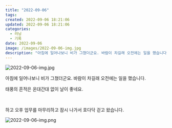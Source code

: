```yaml
---
title: "2022-09-06"
tags:
created: 2022-09-06 18:21:06
updated: 2022-09-06 18:21:06
categories:
  - 러닝
  - 기록
date: 2022-09-06
image: /images/2022-09-06-img.jpg
description: "아침에 일어나보니 비가 그쳤더군요. 바람이 차길래 오전에는 일을 했습니다. 태풍의 흔적은 온대간대 없이 날이 좋네요. 하고 오후 업무를 마무리하고 잠시 나가서 호다닥 걷고 왔습니다."
---
```


![2022-09-06-img.jpg](/images/2022-09-06-img.jpg)
 
 

아침에 일어나보니 비가 그쳤더군요. 바람이 차길래 오전에는 일을 했습니다.

태풍의 흔적은 온대간대 없이 날이 좋네요.

 

하고 오후 업무를 마무리하고 잠시 나가서 호다닥 걷고 왔습니다.

 
 ![2022-09-06-img.png](/images/2022-09-06-img.png)
